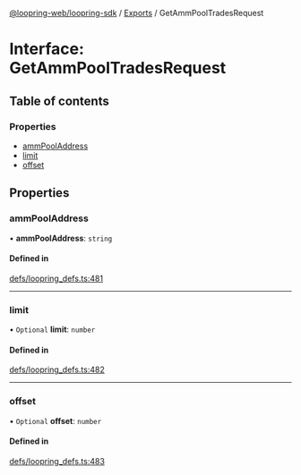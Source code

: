 [@loopring-web/loopring-sdk](../README.md) / [Exports](../modules.md) / GetAmmPoolTradesRequest

# Interface: GetAmmPoolTradesRequest

## Table of contents

### Properties

- [ammPoolAddress](GetAmmPoolTradesRequest.md#ammpooladdress)
- [limit](GetAmmPoolTradesRequest.md#limit)
- [offset](GetAmmPoolTradesRequest.md#offset)

## Properties

### ammPoolAddress

• **ammPoolAddress**: `string`

#### Defined in

[defs/loopring_defs.ts:481](https://github.com/Loopring/loopring_sdk/blob/cd42b57/src/defs/loopring_defs.ts#L481)

___

### limit

• `Optional` **limit**: `number`

#### Defined in

[defs/loopring_defs.ts:482](https://github.com/Loopring/loopring_sdk/blob/cd42b57/src/defs/loopring_defs.ts#L482)

___

### offset

• `Optional` **offset**: `number`

#### Defined in

[defs/loopring_defs.ts:483](https://github.com/Loopring/loopring_sdk/blob/cd42b57/src/defs/loopring_defs.ts#L483)
